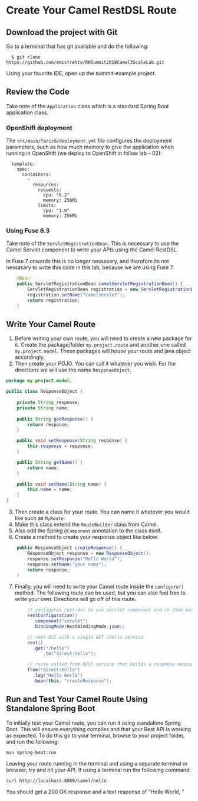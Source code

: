 # Create Your Camel RestDSL Route

## Download the project with Git
Go to a terminal that has git available and do the following:
```
  $ git clone https://github.com/mmistretta/RHSummit2018Camel3ScaleLab.git
```
Using your favorite IDE, open up the summit-example project.
  
## Review the Code

Take note of the `Application` class which is a standard Spring Boot application class.

### OpenShift deployment

The `src/main/faric8/deployment.yml` file configures the deployment parameters, such as how much memory to give the application when running in OpenShift (we deploy to OpenShift in follow lab - 02):

```spec:
  template:
    spec:
      containers:
        - 
          resources:
            requests:
              cpu: "0.2"
              memory: 256Mi
            limits:
              cpu: "1.0"
              memory: 256Mi
```
  
### Using Fuse 6.3

Take note of the `ServletRegistrationBean`.  This is necessary to use the Camel Servlet component to write your APIs using the Camel RestDSL.

In Fuse 7 onwards this is no longer nessasary, and therefore its not nessasary to write this code in this lab, because we are using Fuse 7.

```java
    @Bean
    public ServletRegistrationBean camelServletRegistrationBean() {
        ServletRegistrationBean registration = new ServletRegistrationBean(new CamelHttpTransportServlet(),"/camel/*");
        registration.setName("CamelServlet");
        return registration;
    }
```

## Write Your Camel Route

1. Before writing your own route, you will need to create a new package for it.  Create the package/folder `my.project.route` and another one called `my.project.model`.  These packages will house your route and java object accordingly. 
2. Then create your POJO.  You can call it whatever you wish.  For the directions we will use the name `ResponseObject`. 
```java
package my.project.model;

public class ResponseObject {
	
	private String response;
	private String name;
	
	public String getResponse() {
		return response;
	}

	public void setResponse(String response) {
		this.response = response;
	}

	public String getName() {
		return name;
	}

	public void setName(String name) {
		this.name = name;
	}
}
```

3. Then create a class for your route.  You can name it whatever you would like such as `MyRoute`. 
4. Make this class extend the `RouteBuilder` class from Camel. 
5. Also add the Spring `@Component` annotation to the class itself.
6. Create a method to create your response object like below. 
```java
    public ResponseObject createResponse() {
        ResponseObject response = new ResponseObject();
        response.setResponse("Hello World");
        response.setName("your name");
        return response;
    }
```
    
7. Finally, you will need to write your Camel route inside the `configure()` method.  The following route can be used, but you can also feel free to write your own.  Directions will go off of this route.
```java
        // configures rest-dsl to use servlet component and in JSon mode
        restConfiguration()
          .component("servlet")
          .bindingMode(RestBindingMode.json);

        // rest-dsl with a single GET /hello service
        rest()
          .get("/hello")
    	      .to("direct:hello");

        // route called from REST service that builds a response message
        from("direct:hello")
          .log("Hello World")
          .bean(this, "createResponse");
```

## Run and Test Your Camel Route Using Standalone Spring Boot

To initially test your Camel route, you can run it using standalone Spring Boot.  This will ensure everything compiles and that your Rest API is working as expected. To do this go to your terminal, browse to your project folder, and run the following:
```
mvn spring-boot:run
```
Leaving your route running in the terminal and using a separate terminal or browser, try and hit your API.  If using a terminal run the following command:
```
curl http://localhost:8080/camel/hello
```
You should get a 200 OK response and a text response of "Hello World, <Your Name>"
